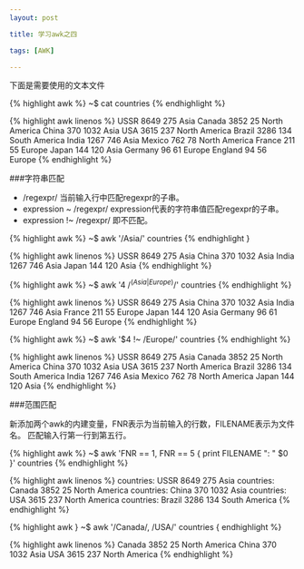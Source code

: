 ```yaml
---
layout: post

title: 学习awk之四

tags: [AWK]

---
```


下面是需要使用的文本文件

{% highlight awk %}
~$ cat countries
{% endhighlight %}

{% highlight awk linenos %}
USSR    8649    275     Asia
Canada  3852    25      North America
China   370     1032    Asia
USA     3615    237     North America
Brazil  3286    134     South America
India   1267    746     Asia
Mexico  762     78      North America
France  211     55      Europe
Japan   144     120     Asia
Germany 96      61      Europe
England 94      56      Europe
{% endhighlight %}

###字符串匹配
* /regexpr/ 当前输入行中匹配regexpr的子串。
* expression ~ /regexpr/ expression代表的字符串值匹配regexpr的子串。
* expression !~ /regexpr/ 即不匹配。

{% highlight awk %}
~$ awk '/Asia/' countries
{% endhighlight }

{% highlight awk linenos %}
USSR    8649    275     Asia
China   370     1032    Asia
India   1267    746     Asia
Japan   144     120     Asia
{% endhighlight %}

{% highlight awk %}
~$ awk '$4 ~ /^(Asia|Europe)$/' countries
{% endhighlight %}

{% highlight awk linenos %}
USSR    8649    275     Asia
China   370     1032    Asia
India   1267    746     Asia
France  211     55      Europe
Japan   144     120     Asia
Germany 96      61      Europe
England 94      56      Europe
{% endhighlight %}

{% highlight awk %}
~$ awk '$4 !~ /Europe/' countries
{% endhighlight %}

{% highlight awk linenos %}
USSR    8649    275     Asia
Canada  3852    25      North America
China   370     1032    Asia
USA     3615    237     North America
Brazil  3286    134     South America
India   1267    746     Asia
Mexico  762     78      North America
Japan   144     120     Asia
{% endhighlight %}


###范围匹配

新添加两个awk的内建变量，FNR表示为当前输入的行数，FILENAME表示为文件名。
匹配输入行第一行到第五行。

{% highlight awk %}
~$ awk 'FNR == 1, FNR == 5 { print FILENAME ": " $0 }' countries
{% endhighlight %}

{% highlight awk linenos %}
countries: USSR    8649    275     Asia
countries: Canada  3852    25      North America
countries: China   370     1032    Asia
countries: USA     3615    237     North America
countries: Brazil  3286    134     South America
{% endhighlight %}

{% highlight awk }
~$ awk '/Canada/, /USA/' countries
{ endhighlight %}

{% highlight awk linenos %}
Canada  3852    25      North America
China   370     1032    Asia
USA     3615    237     North America
{% endhighlight %}
